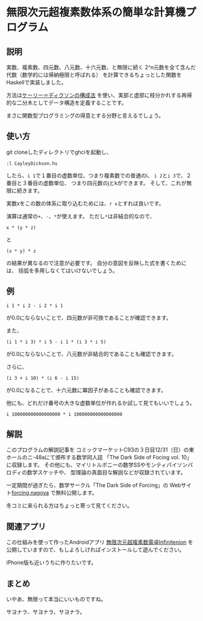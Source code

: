 # 無限次元超複素数体系の簡単な計算機プログラム

## 説明

実数、複素数、四元数、八元数、十六元数、と無限に続く
2^n元数を全て含んだ代数（数学的には帰納極限と呼ばれる）
を計算できるちょっとした関数をHaskellで実装しました。

方法は[ケーリー＝ディクソンの構成法](https://ja.wikipedia.org/wiki/ケーリー＝ディクソンの構成法)
を使い、実部と虚部に枝分かれする再帰的な二分木としてデータ構造を定義することです。

まさに関数型プログラミングの得意とする分野と言えるでしょう。

## 使い方

git cloneしたディレクトリでghciを起動し、
```
:l CayleyDickson.hs
```
したら、`i 1`で１番目の虚数単位、つまり複素数での普通のi、
`i 2`と`i 3`で、２番目と３番目の虚数単位、
つまり四元数のjとkができます。
そして、これが無限に続きます。

実数xをこの数の体系に取り込むためには、`r x`とすれば良いです。

演算は通常の`+`、`-`、`*`が使えます。
ただし`*`は非結合的なので、
```
x * (y * z)
```
と
```
(x * y) * z
```
の結果が異なるので注意が必要です。
自分の意図を反映した式を書くためには、
括弧を多用しなくてはいけないでしょう。

## 例

```
i 1 * i 2 - i 2 * i 1
```
が0.0にならないことで、四元数が非可換であることが確認できます。

また、
```
(i 1 * i 3) * i 5 - i 1 * (i 3 * i 5)
```
が0.0にならないことで、八元数が非結合的であることも確認できます。

さらに、
```
(i 3 + i 10) * (i 6 - i 15)
```
が0.0になることで、十六元数に冪因子があることも確認できます。

他にも、どれだけ番号の大きな虚数単位が作れるか試して見てもいいでしょう。
```
i 100000000000000000 * i 100000000000000000
```
## 解説

このプログラムの解説記事を
コミックマーケットC93の３日目12/31（日）の東ホールのニ-48aにて頒布する数学同人誌
「The Dark Side of Focing vol. 10」に収録します。
その他にも、マイリトルポニーの数学SSやモンティパイソンパロディの数学スケッチや、
型理論の真面目な解説などが収録されています。

一定期間が過ぎたら、数学サークル「The Dark Side of Forcing」の
Webサイト[forcing.nagoya](http://forcing.nagoya/)
で無料公開します。

冬コミに来られる方はちょっと寄って見てください。

## 関連アプリ

この仕組みを使って作ったAndroidアプリ
[無限次元超複素数電卓Infinitenion](https://play.google.com/store/apps/details?id=jp.tannakaken.infinitenion&hl=ja)
を公開していますので、もしよろしければインストールして遊んでください。

iPhone版も近いうちに作りたいです。

## まとめ

いやあ、無限って本当にいいものですね。

サヨナラ、サヨナラ、サヨナラ。
